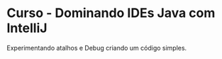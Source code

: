 # Curso - Dominando IDEs Java com IntelliJ
Experimentando atalhos e Debug criando um código simples.
